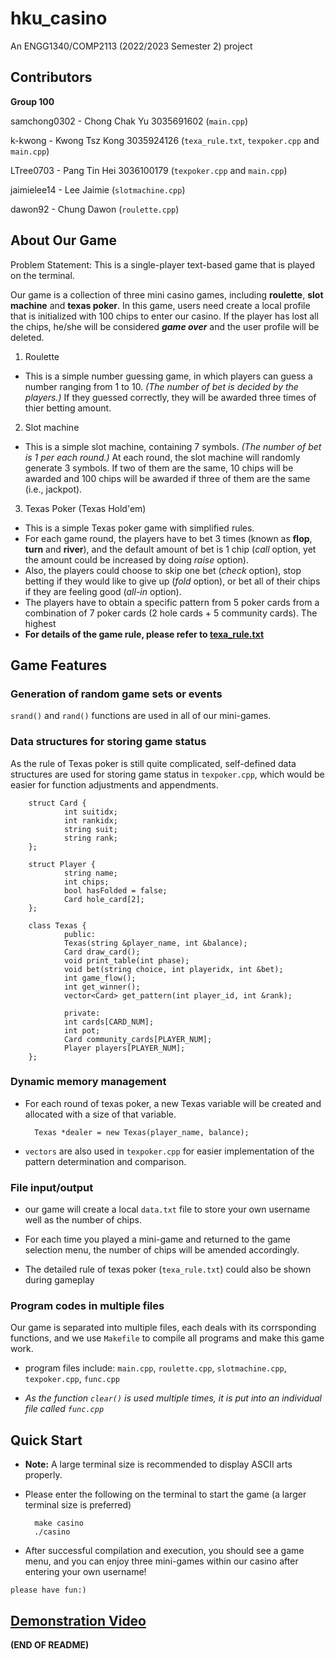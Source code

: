 # hku_casino

An ENGG1340/COMP2113 (2022/2023 Semester 2) project

## Contributors

**Group 100**

samchong0302 - Chong Chak Yu 3035691602 (`main.cpp`)

k-kwong - Kwong Tsz Kong 3035924126 (`texa_rule.txt`, `texpoker.cpp` and `main.cpp`)

LTree0703 - Pang Tin Hei 3036100179 (`texpoker.cpp` and `main.cpp`)

jaimielee14 - Lee Jaimie (`slotmachine.cpp`)

dawon92 - Chung Dawon (`roulette.cpp`)

## About Our Game

Problem Statement: This is a single-player text-based game that is played on the terminal.

Our game is a collection of three mini casino games, including **roulette**, **slot machine** and **texas poker**. 
In this game, users need create a local profile that is initialized with 100 chips to enter our casino. If the player has lost all the chips, he/she will be considered ***game over*** and the user profile will be deleted.

1. Roulette

- This is a simple number guessing game, in which players can guess a number ranging from 1 to 10. *(The number of bet is decided by the players.)* If they guessed correctly, they will be awarded three times of thier betting amount.

2. Slot machine

- This is a simple slot machine, containing 7 symbols. *(The number of bet is 1 per each round.)* At each round, the slot machine will randomly generate 3 symbols. If two of them are the same, 10 chips will be awarded and 100 chips will be awarded if three of them are the same (i.e., jackpot).

3. Texas Poker (Texas Hold'em)

- This is a simple Texas poker game with simplified rules. 
- For each game round, the players have to bet 3 times (known as **flop**, **turn** and **river**), and the default amount of bet is 1 chip (*call* option, yet the amount could be increased by doing *raise* option). 
- Also, the players could choose to skip one bet (*check* option), stop betting if they would like to give up (*fold* option), or bet all of their chips if they are feeling good (*all-in* option).
- The players have to obtain a specific pattern from 5 poker cards from a combination of 7 poker cards (2 hole cards + 5 community cards). The highest 
- **For details of the game rule, please refer to [texa_rule.txt](https://github.com/LTree0703/hku_casino/blob/main/texa_rule.txt)**

## Game Features
### Generation of random game sets or events

`srand()` and `rand()` functions are used in all of our mini-games.

### Data structures for storing game status

As the rule of Texas poker is still quite complicated, self-defined data structures are used for storing game status in `texpoker.cpp`, which would be easier for function adjustments and appendments.

        struct Card {
                int suitidx;
                int rankidx;
                string suit;
                string rank;
        };

        struct Player {
                string name;
                int chips;
                bool hasFolded = false;
                Card hole_card[2];
        };

        class Texas {
                public:
                Texas(string &player_name, int &balance);
                Card draw_card();
                void print_table(int phase);
                void bet(string choice, int playeridx, int &bet);
                int game_flow();
                int get_winner(); 
                vector<Card> get_pattern(int player_id, int &rank);

                private:
                int cards[CARD_NUM];
                int pot;
                Card community_cards[PLAYER_NUM];
                Player players[PLAYER_NUM];
        };

### Dynamic memory management

- For each round of texas poker, a new Texas variable will be created and allocated with a size of that variable.

        Texas *dealer = new Texas(player_name, balance);

- `vectors` are also used in `texpoker.cpp` for easier implementation of the pattern determination and comparison.

### File input/output

- our game will create a local `data.txt` file to store your own username well as the number of chips. 

- For each time you played a mini-game and returned to the game selection menu, the number of chips will be amended accordingly.

- The detailed rule of texas poker (`texa_rule.txt`) could also be shown during gameplay 

### Program codes in multiple files

Our game is separated into multiple files, each deals with its corrsponding functions, and we use `Makefile` to compile all programs and make this game work.

- program files include: `main.cpp`, `roulette.cpp`, `slotmachine.cpp`, `texpoker.cpp`, `func.cpp`

- *As the function `clear()` is used multiple times, it is put into an individual file called `func.cpp`*

## Quick Start
- **Note:** A large terminal size is recommended to display ASCII arts properly. 
- Please enter the following on the terminal to start the game (a larger terminal size is preferred)

        make casino
        ./casino

- After successful compilation and execution, you should see a game menu, and you can enjoy three mini-games within our casino after entering your own username!

`please have fun:)`

## [Demonstration Video](https://youtu.be/u7m6LBkFRbQ)

**(END OF README)**
